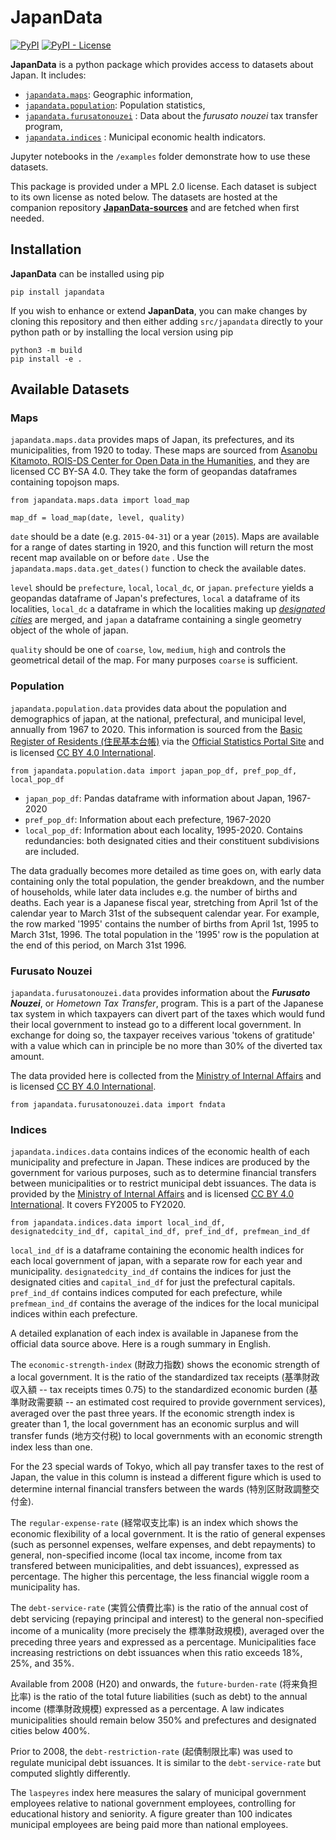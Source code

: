 # JapanData

[![PyPI](https://img.shields.io/pypi/v/japandata?label=latest%20release)](https://pypi.org/project/japandata/)
[![PyPI - License](https://img.shields.io/pypi/l/japandata)](https://github.com/passaglia/japandata/blob/main/LICENSE.md)

**JapanData** is a python package which provides access to datasets about Japan. It includes:

* [`japandata.maps`](#maps): Geographic information,
* [`japandata.population`](#population): Population statistics,
* [`japandata.furusatonouzei`](#furusato-nouzei) : Data about the *furusato nouzei* tax transfer program,
* [`japandata.indices`](#indices) : Municipal economic health indicators.

Jupyter notebooks in the `/examples` folder demonstrate how to use these datasets.

This package is provided under a MPL 2.0 license. Each dataset is subject to its own license as noted below. The datasets are hosted at the companion repository [**JapanData-sources**](https://github.com/passaglia/japandata-sources) and are fetched when first needed.

## Installation

**JapanData** can be installed using pip

``` 
pip install japandata
```

If you wish to enhance or extend **JapanData**, you can make changes by cloning this repository and then either adding `src/japandata` directly to your python path or by installing the local version using pip

```
python3 -m build
pip install -e .
```

## Available Datasets

### Maps 

`japandata.maps.data` provides maps of Japan, its prefectures, and its municipalities, from 1920 to today. These maps are sourced from [Asanobu Kitamoto, ROIS-DS Center for Open Data in the Humanities](https://geoshape.ex.nii.ac.jp/city/choropleth/), and they are licensed CC BY-SA 4.0.  They take the form of geopandas dataframes containing topojson maps.

```
from japandata.maps.data import load_map

map_df = load_map(date, level, quality)
```

`date` should be a date (e.g. `2015-04-31`) or a year (`2015`). Maps are available for a range of dates starting in 1920, and this function will return the most recent map available on or before `date` . Use the `japandata.maps.data.get_dates()` function to check the available dates.

`level` should be  `prefecture`, `local`, `local_dc`, or `japan`. `prefecture` yields a geopandas dataframe of Japan's prefectures, `local` a dataframe of its localities, `local_dc` a dataframe in which the localities making up [*designated cities*](https://en.wikipedia.org/wiki/Cities_designated_by_government_ordinance_of_Japan) are merged, and `japan` a dataframe containing a single geometry object of the whole of japan.

`quality` should be one of `coarse`, `low`, `medium`, `high` and controls the geometrical detail of the map. For many purposes `coarse` is sufficient.

### Population

`japandata.population.data` provides data about the population and demographics of japan, at the national, prefectural, and municipal level, annually from 1967 to 2020. This information is sourced from the [Basic Register of Residents (住民基本台帳)](https://www.soumu.go.jp/main_sosiki/jichi_gyousei/daityo/gaiyou.html) via the [Official Statistics Portal Site](https://www.e-stat.go.jp/stat-search/files?page=1&toukei=00200241&tstat=000001039591) and is licensed [CC BY 4.0 International](https://www.soumu.go.jp/menu_kyotsuu/policy/tyosaku.html#tyosakuken).


```
from japandata.population.data import japan_pop_df, pref_pop_df, local_pop_df
```

* `japan_pop_df`: Pandas dataframe with information about Japan, 1967-2020
* `pref_pop_df`: Information about each prefecture, 1967-2020
* `local_pop_df`: Information about each locality, 1995-2020. Contains redundancies: both designated cities and their constituent subdivisions are included.

The data gradually becomes more detailed as time goes on, with early data containing only the total population, the gender breakdown, and the number of households, while later data includes e.g. the number of births and deaths. Each year is a Japanese fiscal year, stretching from April 1st of the calendar year to March 31st of the subsequent calendar year. For example, the row marked '1995' contains the number of births from April 1st, 1995 to March 31st, 1996. The total population in the '1995' row is the population at the end of this period, on March 31st 1996.

<!-- #### TODO

-- Simplify the xarray / dataframe thingy. I think just use dataframe and can construct xarray when needed using multiindex. First check with japan then pref then local.

-- Include Gaikokujin data 

-- add docs for age data

-- Should I fix the rate columns? I think so, but maybe have a flag to allow getting the direct table output 

-- Is there a way to compute fertility rate? 

-- Working population: 15-64

-->

### Furusato Nouzei

`japandata.furusatonouzei.data` provides information about the ***Furusato Nouzei***, or *Hometown Tax Transfer*, program. This is a part of the Japanese tax system in which taxpayers can divert part of the taxes which would fund their local government to instead go to a different local government. In exchange for doing so, the taxpayer receives various 'tokens of gratitude' with a value which can in principle be no more than 30% of the diverted tax amount.

The data provided here is collected from the [Ministry of Internal Affairs](https://www.soumu.go.jp/main_sosiki/jichi_zeisei/czaisei/czaisei_seido/furusato/archive/) and is licensed [CC BY 4.0 International](https://www.soumu.go.jp/menu_kyotsuu/policy/tyosaku.html#tyosakuken).

```
from japandata.furusatonouzei.data import fndata
```

<!-- #### TODO:

-- Simplify the xarray / dataframe thingy.

-- Rename column keys to be more sensible 

-- Fix documentation -->

### Indices 

`japandata.indices.data` contains indices of the economic health of each municipality and prefecture in Japan. These indices are produced by the government for various purposes, such as to determine financial transfers between municipalities or to restrict municipal debt issuances. The data is provided by the [Ministry of Internal Affairs](https://www.soumu.go.jp/iken/shihyo_ichiran.html) and is licensed [CC BY 4.0 International](https://www.soumu.go.jp/menu_kyotsuu/policy/tyosaku.html#tyosakuken). It covers FY2005 to FY2020.

```
from japandata.indices.data import local_ind_df,  designatedcity_ind_df, capital_ind_df, pref_ind_df, prefmean_ind_df
```

`local_ind_df` is a dataframe containing the economic health indices for each local government of japan, with a separate row for each year and municipality. `designatedcity_ind_df` contains the indices for just the designated cities and `capital_ind_df` for just the prefectural capitals. `pref_ind_df` contains indices computed for each prefecture, while `prefmean_ind_df` contains the average of the indices for the local municipal indices within each prefecture.

A detailed explanation of each index is available in Japanese from the official data source above. Here is a rough summary in English.

The `economic-strength-index` (財政力指数) shows the economic strength of a local government. It is the ratio of the standardized tax receipts (基準財政収入額 -- tax receipts times 0.75) to the standardized economic burden (基準財政需要額 -- an estimated cost required to provide government services), averaged over the past three years. If the economic strength index is greater than 1, the local government has an economic surplus and will transfer funds (地方交付税) to local governments with an economic strength index less than one.

For the 23 special wards of Tokyo, which all pay transfer taxes to the rest of Japan, the value in this column is instead a different figure which is used to determine internal financial transfers between the wards (特別区財政調整交付金).

The `regular-expense-rate` (経常収支比率) is an index which shows the economic flexibility of a local government. It is the ratio of general expenses (such as personnel expenses, welfare expenses, and debt repayments) to general, non-specified income (local tax income, income from tax transfered between municipalities, and debt issuances), expressed as percentage. The higher this percentage, the less financial wiggle room a municipality has.

The `debt-service-rate` (実質公債費比率) is the ratio of the annual cost of debt servicing (repaying principal and interest) to the general non-specified income of a municality (more precisely the 標準財政規模), averaged over the preceding three years and expressed as a percentage. Municipalities face increasing restrictions on debt issuances when this ratio exceeds 18%, 25%, and 35%.

Available from 2008 (H20) and onwards, the `future-burden-rate` (将来負担比率) is the ratio of the total future liabilities (such as debt) to the annual income (標準財政規模) expressed as a percentage. A law indicates municipalities should remain below 350% and prefectures and designated cities below 400%.

Prior to 2008, the `debt-restriction-rate` (起債制限比率) was used to regulate municipal debt issuances. It is similar to the `debt-service-rate` but computed slightly differently.

The `laspeyres` index here measures the salary of municipal government employees relative to national government employees, controlling for educational history and seniority. A figure greater than 100 indicates municipal employees are being paid more than national employees.

<!-- ### GENERAL TODO
-- Add census data?  https://www.stat.go.jp/data/kokusei/2020/kekka.html

-- Easy romaji converter for place names? First need yomikata for every place name (probably can find a file somewhere with this. I know one of the nouzei files had something like this? and I think I saw a standalone one somewhere?), and then a converter from hiragana to romaji (probably this exists somewhere)

-- Labour force survey: https://www.e-stat.go.jp/stat-search/files?page=1&toukei=00450071&tstat=000001011791

-- Gender balance info: Government https://www.gender.go.jp/policy/suishin_law/csv_dl/index.html Private: https://positive-ryouritsu.mhlw.go.jp/positivedb/

-- weather: http://tenkiapi.jp/

-->
